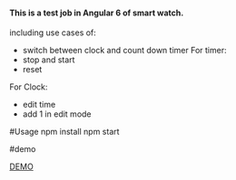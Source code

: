 #### This is a test job in Angular 6 of smart watch.
including use cases of: 
- switch between clock and count down timer
For timer:
- stop and start
- reset

For Clock:
- edit time
- add 1 in edit mode

#Usage
 npm install 
 npm start

 #demo

 [DEMO](https://eran-or.github.io/smart-watch/)